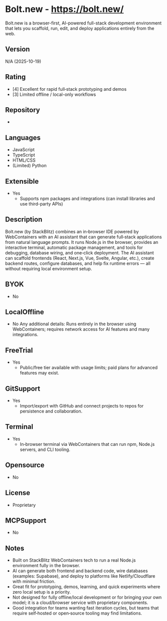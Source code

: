 # Bolt.new - https://bolt.new/
Bolt.new is a browser-first, AI-powered full-stack development environment that lets you scaffold, run, edit, and deploy applications entirely from the web.

## Version
N/A (2025-10-19)

## Rating
- [4] Excellent for rapid full‑stack prototyping and demos
- [3] Limited offline / local-only workflows

## Repository
- 

## Languages
- JavaScript
- TypeScript
- HTML/CSS
- (Limited) Python

## Extensible
- Yes
  - Supports npm packages and integrations (can install libraries and use third-party APIs)

## Description
Bolt.new (by StackBlitz) combines an in‑browser IDE powered by WebContainers with an AI assistant that can generate full‑stack applications from natural language prompts. It runs Node.js in the browser, provides an interactive terminal, automatic package management, and tools for debugging, database wiring, and one‑click deployment. The AI assistant can scaffold frontends (React, Next.js, Vue, Svelte, Angular, etc.), create backend routes, configure databases, and help fix runtime errors — all without requiring local environment setup.

## BYOK
- No

## LocalOffline
- No
  Any additional details: Runs entirely in the browser using WebContainers; requires network access for AI features and many integrations.

## FreeTrial
- Yes
  - Public/free tier available with usage limits; paid plans for advanced features may exist.

## GitSupport
- Yes
  - Import/export with GitHub and connect projects to repos for persistence and collaboration.

## Terminal
- Yes
  - In‑browser terminal via WebContainers that can run npm, Node.js servers, and CLI tooling.

## Opensource
- No

## License
- Proprietary

## MCPSupport
- No

## Notes
- Built on StackBlitz WebContainers tech to run a real Node.js environment fully in the browser.
- AI can generate both frontend and backend code, wire databases (examples: Supabase), and deploy to platforms like Netlify/Cloudflare with minimal friction.
- Great fit for prototyping, demos, learning, and quick experiments where zero local setup is a priority.
- Not designed for fully offline/local development or for bringing your own model; it is a cloud/browser service with proprietary components.
- Good integration for teams wanting fast iteration cycles, but teams that require self‑hosted or open‑source tooling may find limitations.
